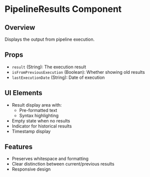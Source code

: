 # PipelineResults Component

## Overview

Displays the output from pipeline execution.

## Props

- `result` (String): The execution result
- `isFromPreviousExecution` (Boolean): Whether showing old results
- `lastExecutionDate` (String): Date of execution

## UI Elements

- Result display area with:
  - Pre-formatted text
  - Syntax highlighting
- Empty state when no results
- Indicator for historical results
- Timestamp display

## Features

- Preserves whitespace and formatting
- Clear distinction between current/previous results
- Responsive design
